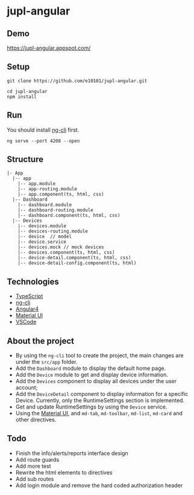 # jupl-angular

## Demo
https://jupl-angular.appspot.com/

## Setup
```
git clone https://github.com/e10101/jupl-angular.git
```

```
cd jupl-angular
npm install
```

## Run
You should install [ng-cli](https://github.com/angular/angular-cli) first.

```
ng serve --port 4208 --open
```

## Structure
```
|- App
  |-- app
    |-- app.module
    |-- app-routing.module
    |-- app.component(ts, html, css)
  |-- Dashboard
    |-- dashboard.module
    |-- dashboard-routing.module
    |-- dashboard.component(ts, html, css)
  |-- Devices
    |-- devices.module
    |-- devices-routing.module
    |-- device  // model
    |-- device.service
    |-- devices.mock // mock devices
    |-- devices.component(ts, html, css)
    |-- device-detail.component(ts, html, css)
    |-- device-detail-config.component(ts, html)
```

## Technologies
 - [TypeScript](https://www.typescriptlang.org/)
 - [ng-cli](https://github.com/angular/angular-cli)
 - [Angular4](https://angular.io/)
 - [Material UI](https://material.angular.io/)
 - [VSCode](https://code.visualstudio.com/)
 
## About the project
 - By using the `ng-cli` tool to create the project, the main changes are under the `src/app` folder.
 - Add the `Dashboard` module to display the default home page.
 - Add the `Device` module to get and display device information.
 - Add the `Devices` component to display all devices under the user account;
 - Add the `DeviceDetail` component to display information for a specific Device. Currently, only the RuntimeSettings section is implemented.
 - Get and update RuntimeSettings by using the `Device` service.
 - Using the [Material UI](https://material.angular.io/), and `md-tab`, `md-toolbar`, `md-list`, `md-card` and other directives.
 

## Todo
 - Finish the info/alerts/reports interface design
 - Add route guards
 - Add more test
 - Rewrite the html elements to directives
 - Add sub routes
 - Add login module and remove the hard coded authorization header
